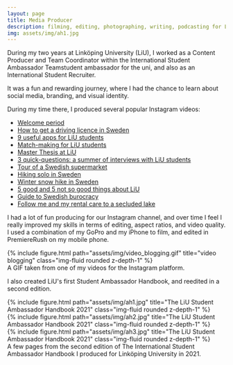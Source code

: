 ```yaml
---
layout: page
title: Media Producer
description: filming, editing, photographing, writing, podcasting for Linköping University
img: assets/img/ah1.jpg
---
```


During my two years at Linköping University (LiU), I worked as a Content Producer and Team Coordinator within the International Student Ambassador Teamstudent ambassador for the uni, and also as an International Student Recruiter.

It was a fun and rewarding journey, where I had the chance to learn about social media, branding, and visual identity.

During my time there, I produced several popular Instagram videos:
-  <a href="https://www.instagram.com/reel/CR3oshIFb2r/">Welcome period</a>
-  <a href="https://www.instagram.com/reel/CCF-Nl-lCOv/">How to get a driving licence in Sweden</a>
-  <a href="https://www.instagram.com/reel/CSeccI9Frbt/">9 useful apps for LiU students</a>
-  <a href="https://www.instagram.com/reel/CRQ0VdgFuPl/">Match-making for LiU students</a>
-  <a href="https://www.instagram.com/reel/CRJG-5uFgPj/">Master Thesis at LiU</a>
-  <a href="https://www.instagram.com/reel/CRD4MCYFLlM/">3 quick-questions: a summer of interviews with LiU students</a>
-  <a href="https://www.instagram.com/reel/CLkWB30l4VS/">Tour of a Swedish supermarket</a>
-  <a href="https://www.instagram.com/reel/CLWKmzsgtl6/">Hiking solo in Sweden</a>
-  <a href="https://www.instagram.com/reel/CKvtKBuA8gw/">Winter snow hike in Sweden</a>
-  <a href="https://www.instagram.com/reel/CDvdVgxIQJJ/">5 good and 5 not so good things about LiU</a>
-  <a href="https://www.instagram.com/reel/CCnXGpvidCS/">Guide to Swedish burocracy</a>
-  <a href="https://www.instagram.com/reel/CB_hSV8FXUE/">Follow me and my rental care to a secluded lake</a>

I had a lot of fun producing for our Instagram channel, and over time I feel I really improved my skills in terms of editing, aspect ratios, and video quality. I used a combination of my GoPro and my iPhone to film, and edited in PremiereRush on my mobile phone.

<div class="row">
    <div class="col-sm mt-3 mt-md-0">
        {% include figure.html path="assets/img/video_blogging.gif" title="video blogging" class="img-fluid rounded z-depth-1" %}
    </div>
</div>
<div class="caption">
    A GIF taken from one of my videos for the Instagram platform.
</div>

I also created LiU's first Student Ambassador Handbook, and reedited in a second edition.

<div class="row">
    <div class="col-sm mt-3 mt-md-0">
        {% include figure.html path="assets/img/ah1.jpg" title="The LiU Student Ambassador Handbook 2021" class="img-fluid rounded z-depth-1" %}
    </div>
</div>
<div class="row">
    <div class="col-sm mt-3 mt-md-0">
        {% include figure.html path="assets/img/ah2.jpg" title="The LiU Student Ambassador Handbook 2021" class="img-fluid rounded z-depth-1" %}
    </div>
</div>
<div class="row">
    <div class="col-sm mt-3 mt-md-0">
        {% include figure.html path="assets/img/ah3.jpg" title="The LiU Student Ambassador Handbook 2021" class="img-fluid rounded z-depth-1" %}
    </div>
</div>
<div class="caption">
    A few pages from the second edition of The International Student Ambassador Handbook I produced for Linköping University in 2021.
</div>



